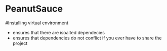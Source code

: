 # PeanutSauce

#Installing virtual environment 
- ensures that there are isoalted dependecies
- ensures that dependencies do not conflict if you ever have to share the project
